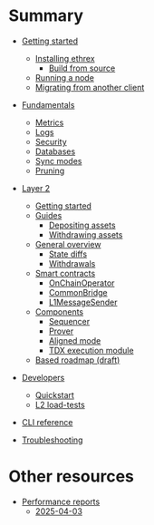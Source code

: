# Summary

- [Getting started]()
  - [Installing ethrex]()
    - [Build from source]()
  - [Running a node]()
  - [Migrating from another client]()

- [Fundamentals]()
  - [Metrics]()
  - [Logs]()
  - [Security]()
  - [Databases]()
  - [Sync modes]()
  - [Pruning]()

- [Layer 2](./l2/README.md)
  - [Getting started](./l2/getting_started.md)
  - [Guides](./l2/guides/README.md)
    - [Depositing assets](./l2/guides/depositing.md)
    - [Withdrawing assets](./l2/guides/withdrawing.md)
  - [General overview](./l2/overview.md)
    - [State diffs](./l2/state_diffs.md)
    - [Withdrawals](./l2/withdrawals.md)
  - [Smart contracts](./l2/contracts.md)
    - [OnChainOperator]()
    - [CommonBridge]()
    - [L1MessageSender]()
  - [Components](./l2/components.md)
    - [Sequencer](./l2/sequencer.md)
    - [Prover](./l2/prover.md)
    - [Aligned mode](./l2/aligned_mode.md)
    - [TDX execution module](./l2/tdx.md)
  - [Based roadmap (draft)](./l2/roadmap.md)

- [Developers](./developers/README.md)
  - [Quickstart](./developers/quickstart.md)
  - [L2 load-tests](./developers/l2_load_tests.md)

- [CLI reference]()
- [Troubleshooting]()

# Other resources

- [Performance reports](./perf_reports/README.md)
  - [2025-04-03](./perf_reports/2025-04-03.md)

